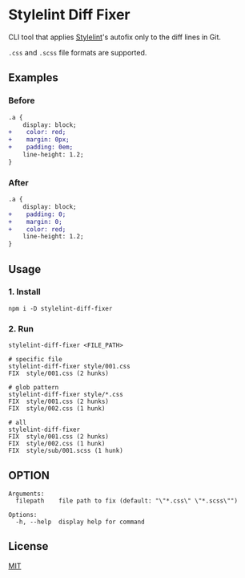 # Stylelint Diff Fixer

CLI tool that applies [Stylelint](https://github.com/stylelint/stylelint)'s autofix only to the diff lines in Git.

`.css` and `.scss` file formats are supported.

## Examples

### Before

```diff
.a {
    display: block;
+    color: red;
+    margin: 0px;
+    padding: 0em;
    line-height: 1.2;
}
```

### After

```diff
.a {
    display: block;
+    padding: 0;
+    margin: 0;
+    color: red;
    line-height: 1.2;
}
```

## Usage

### 1. Install

```shell
npm i -D stylelint-diff-fixer
```

### 2. Run

```shell
stylelint-diff-fixer <FILE_PATH>
```

```shell
# specific file
stylelint-diff-fixer style/001.css
FIX  style/001.css (2 hunks)

# glob pattern
stylelint-diff-fixer style/*.css
FIX  style/001.css (2 hunks)
FIX  style/002.css (1 hunk)

# all
stylelint-diff-fixer
FIX  style/001.css (2 hunks)
FIX  style/002.css (1 hunk)
FIX  style/sub/001.scss (1 hunk)
```

## OPTION

```
Arguments:
  filepath    file path to fix (default: "\"*.css\" \"*.scss\"")

Options:
  -h, --help  display help for command
```

## License

[MIT](https://github.com/ohayoupoteto/stylelint-diff-fixer/blob/main/LICENSE)